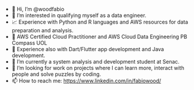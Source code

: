 - 👋 Hi, I’m @woodfabio
- 👀 I’m interested in qualifying myself as a data engineer.
- 📈 Experience with Python and R languages and AWS resources for data preparation and analysis.
- 🥇 AWS Certified Cloud Practitioner and AWS Cloud Data Engineering PB Compass UOL
- 📱 Experience also with Dart/Flutter app development and Java development.
- 🌱 I’m currently a system analysis and development student at Senac.
- 💞️ I’m looking for work on projects where I can learn more, interact with people and solve puzzles by coding.
- 📫 How to reach me: https://www.linkedin.com/in/fabiowood/

<!---
woodfabio/woodfabio is a ✨ special ✨ repository because its `README.md` (this file) appears on your GitHub profile.
You can click the Preview link to take a look at your changes.
--->
